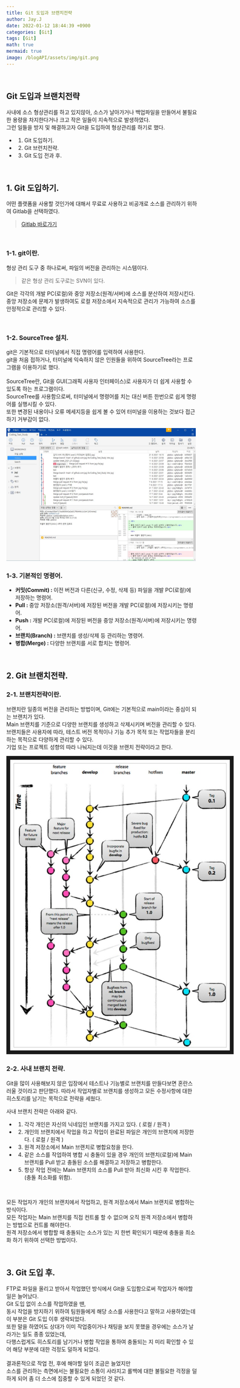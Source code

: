 ```yaml
---
title: Git 도입과 브랜치전략
author: Jay.J
date: 2022-01-12 18:44:39 +0900
categories: [Git]
tags: [Git]
math: true
mermaid: true
image: /blogAPI/assets/img/git.png
---
```


<br>

## Git 도입과 브랜치전략

사내에 소스 형상관리를 하고 있지않아, 소스가 날아가거나 백업파일을 만들어서 불필요한 용량을 차지한다거나 크고 작은 일들이 지속적으로 발생하였다.<br>
그런 일들을 방지 및 해결하고자 Git을 도입하여 형상관리를 하기로 했다.

- 1. Git 도입하기.
- 2. Git 브런치전략.
- 3. Git 도입 전과 후.

<br>

## 1. Git 도입하기.
어떤 플랫폼을 사용할 것인가에 대해서 무료로 사용하고 비공개로 소스를 관리하기 위하여 Gitlab을 선택하였다.<br>
> <a href="https://about.gitlab.com/" target="blank">Gitlab 바로가기</a>

<br>

### 1-1. git이란.

형상 관리 도구 중 하나로써, 파일의 버전을 관리하는 시스템이다.<br>
> 같은 형상 관리 도구로는 SVN이 있다.<br>

Git은 각각의 개발 PC(로컬)와 중앙 저장소(원격/서버)에 소스를 분산하여 저장시킨다.<br>
중앙 저장소에 문제가 발생하여도 로컬 저장소에서 지속적으로 관리가 가능하여 소스를 안정적으로 관리할 수 있다.

<br>

### 1-2. SourceTree 설치.

git은 기본적으로 터미널에서 직접 명령어를 입력하여 사용한다.<br>
git을 처음 접하거나, 터미널에 익숙하지 않은 인원들을 위하여 SourceTree라는 프로그램을 이용하기로 했다.<br>
<br>
SourceTree란, Git을 GUI(그래픽 사용자 인터페이스)로 사용자가 더 쉽게 사용할 수 있도록 하는 프로그램이다.<br>
SourceTree를 사용함으로써, 터미널에서 명령어를 치는 대신 버튼 한번으로 쉽게 명령어를 실행시킬 수 있다.<br>
또한 변경된 내용이나 오류 메세지등을 쉽게 볼 수 있어 터미널을 이용하는 것보다 접근하기 거부감이 없다.<br>

<img src="/assets/img/git/git_sourcetree.jpg" alt="" style="max-width:500px">

<br>

### 1-3. 기본적인 명령어.
- <b>커밋(Commit) : </b>이전 버전과 다른(신규, 수정, 삭제 등) 파일을 개발 PC(로컬)에 저장하는 명령어.
- <b>Pull : </b>중앙 저장소(원격/서버)에 저장된 버전을 개발 PC(로컬)에 저장시키는 명령어.
- <b>Push : </b>개발 PC(로컬)에 저장된 버전을 중앙 저장소(원격/서버)에 저장시키는 명령어.
- <b>브랜치(Branch) : </b>브랜치를 생성/삭제 등 관리하는 명령어.
- <b>병합(Merge) : </b>다양한 브랜치를 서로 합치는 명령어.

<br>

## 2. Git 브랜치전략.

### 2-1. 브랜치전략이란.

브랜치란 일종의 버전을 관리하는 방법이며, Git에는 기본적으로 main이라는 중심이 되는 브랜치가 있다.<br>
Main 브랜치를 기준으로 다양한 브랜치를 생성하고 삭제시키며 버전을 관리할 수 있다.<br>
브랜치들은 사용자에 따라, 테스트 버전 목적이나 기능 추가 목적 또는 작업자들을 분리하는 목적으로 다양하게 관리할 수 있다.<br>
기업 또는 프로젝트 성향의 따라 나눠지는데 이것을 브랜치 전략이라고 한다.<br>

<img src="/assets/img/git/git_branch.jpg" alt="" style="max-width:700px">

<br>

### 2-2. 사내 브랜치 전략.

Git을 많이 사용해보지 않은 입장에서 테스트나 기능별로 브랜치를 만들다보면 혼란스러울 것이라고 판단했다.
따라서 작업자별로 브랜치를 생성하고 모든 수정사항에 대한 히스토리를 남기는 목적으로 전략을 세웠다.

사내 브랜치 전략은 아래와 같다.

- 1. 각각 개인은 자신의 닉네임인 브랜치를 가지고 있다. ( 로컬 / 원격 )
- 2. 개인의 브랜치에서 작업을 하고 작업이 완료된 파일은 개인의 브랜치에 저장한다. ( 로컬 / 원격 )
- 3. 원격 저장소에서 Main 브랜치로 병합요청을 한다.
- 4. 같은 소스를 작업하여 병합 시 충돌이 있을 경우 개인의 브랜치(로컬)에 Main 브랜치를 Pull 받고 충돌된 소스를 해결하고 저장하고 병합한다.
- 5. 항상 작업 전에는 Main 브랜치의 소스를 Pull 받아 최신화 시킨 후 작업한다. (충돌 최소화를 위함).

<br>

모든 작업자가 개인의 브랜치에서 작업하고, 원격 저장소에서 Main 브랜치로 병합하는 방식이다.<br>
모든 작업자는 Main 브랜치를 직접 컨트롤 할 수 없으며 오직 원격 저장소에서 병합하는 방법으로 컨트롤 해야한다.<br>
원격 저장소에서 병합할 때 충돌되는 소스가 있는 지 한번 확인되기 때문에 충돌을 최소화 하기 위하여 선택한 방법이다.

<br>

## 3. Git 도입 후.

FTP로 파일을 올리고 받아서 작업했던 방식에서 Git을 도입함으로써 작업자가 해야할 일은 늘어났다.<br>
Git 도입 없이 소스를 작업하였을 땐,<br>
동시 작업을 방지하기 위하여 팀원들에게 해당 소스를 사용한다고 말하고 사용하였는데 이 부분은 Git 도입 이후 생략되었다.<br>
또한 말을 하였어도 상대가 이미 작업중이거나 채팅을 보지 못했을 경우에는 소스가 날라가는 일도 종종 있었는데,<br>
다행스럽게도 히스토리를 남기거나 병합 작업을 통하여 충돌되는 지 미리 확인할 수 있어 해당 부분에 대한 걱정도 덜하게 되었다.<br>
<br>
결과론적으로 작업 전, 후에 해야할 일이 조금은 늘었지만<br>
소스를 관리하는 측면에서는 불필요한 소통이 사라지고 롤백에 대한 불필요한 걱정을 덜하게 되어 좀 더 소스에 집중할 수 있게 되었던 것 같다.